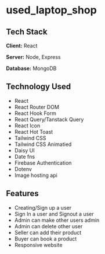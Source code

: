 ﻿# used_laptop_shop


## Tech Stack

**Client:** React

**Server:** Node, Express

**Database:** MongoDB


## Technology Used

- React
- React Router DOM
- React Hook Form
- React Query/Tanstack Query 
- React Icon
- React Hot Toast
- Tailwind CSS
- Tailwind CSS Animatied
- Daisy UI
- Date fns
- Firebase Authentication
- Dotenv
- Image hosting api


## Features
- Creating/Sign up a user
- Sign In a user and Signout a user
- Admin can make other users admin 
- Admin can delete other user
- Seller can add their product 
- Buyer can book a product
- Responsive website



